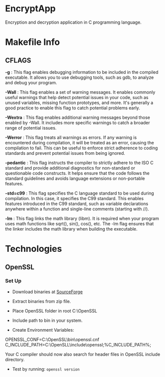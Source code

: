 # EncryptApp
Encryption and decryption application in C programming language.

# Makefile Info

## CFLAGS

**-g** : This flag enables debugging information to be included in the compiled executable. It allows you to use debugging tools, such as gdb, to analyze and debug your program.

**-Wall** : This flag enables a set of warning messages. It enables commonly useful warnings that help detect potential issues in your code, such as unused variables, missing function prototypes, and more. It's generally a good practice to enable this flag to catch potential problems early.

**-Wextra** : This flag enables additional warning messages beyond those enabled by -Wall. It includes more specific warnings to catch a broader range of potential issues.

**-Werror** : This flag treats all warnings as errors. If any warning is encountered during compilation, it will be treated as an error, causing the compilation to fail. This can be useful to enforce strict adherence to coding standards and prevent potential issues from being ignored.

**-pedantic** : This flag instructs the compiler to strictly adhere to the ISO C standard and provide additional diagnostics for non-standard or questionable code constructs. It helps ensure that the code follows the standard guidelines and avoids language extensions or non-portable features.

**-std=c99** : This flag specifies the C language standard to be used during compilation. In this case, it specifies the C99 standard. This enables features introduced in the C99 standard, such as variable declarations anywhere within a function and single-line comments (starting with //).

**-lm** : This flag links the math library (libm). It is required when your program uses math functions like sqrt(), sin(), cos(), etc. The -lm flag ensures that the linker includes the math library when building the executable.

# Technologies

## OpenSSL

### Set Up

* Download binaries at [SourceForge](https://sourceforge.net/projects/openssl/files/)

* Extract binaries from zip file.

* Place OpenSSL folder in root C:\OpenSSL

* Include path to bin in your system. 

* Create Environment Variables:

OPENSSL_CONF=C:\OpenSSL\bin\openssl.cnf
C_INCLUDE_PATH=C:\OpenSLL\include\openssl;%C_INCLUDE_PATH%;

Your C compiler should now also search for header files in OpenSSL include directory.

* Test by running:
``openssl version``